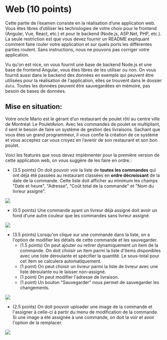 # Web (10 points)
Cette partie de l’examen consiste en la réalisation d’une application web. Vous êtes libres d’utiliser les technologies 
de votre choix pour le frontend (Angular, Vue, React, etc.) et pour le backend (Node.js, ASP.Net, PHP, etc.). 
La seule restriction est que vous devez fournir un README expliquant comment faire rouler votre application et sur quels 
ports les différentes parties roulent. Sans instructions, nous ne pouvons pas corriger votre application.

Vu qu'on est nice, on vous fournit une base de backend Node.js et une base de frontend Angular, vous êtes libres de les utiliser
ou non. On vous fournit aussi dans le backend des données en exemple qui peuvent être utilisées pour la réalisation de l'application, 
elles se trouvent dans le dossier `data`. Toutes les données peuvent être sauvegardées en mémoire, pas besoin de bases de données.
 
## Mise en situation:
 
Votre oncle Mario est le gérant d’un restaurant de poulet rôti au centre ville de Montréal: Le PouletAvion. 
Avec les commandes de poulet se multipliant, il sent le besoin de faire un système de gestion des livraisons. 
Sachant que vous êtes un grand programmeur, il vous confie la création de ce système et vous acceptez car vous croyez en 
l’avenir de son restaurant et son bon poulet.
 
Voici les features que vous devez implémenter pour la première version de cette application web, on vous suggère de les faire en ordre.:

- (3.5 points) On doit pouvoir voir la liste de **toutes les commandes** qui ont déjà été passées au restaurant classées en **ordre décroissant** 
de la date de la commande. Cette liste doit afficher au minimum les champs "Date et heure", "Adresse", "Coût total de la commande"
et "Nom du livreur assigné". 

![](https://i.imgur.com/E1Zl6Fq.png)

- (0.5 points) Une commande ayant un livreur déjà assigné doit avoir un fond d'une autre couleur que les commandes sans 
livreur assigné.

![](https://i.imgur.com/G562iuD.png)

- (3.5 points) Lorsqu'on clique sur une commande dans la liste, on a l'option de modifier les détails de cette commande et les sauvegarder.
    - (1.5 points) On peut ajouter ou retirer dynamiquement un item de la commande. On doit choisir un item parmi la liste d'items disponibles 
    avec une liste déroulante et spécifier la quantité. Le sous-total pour cet item se calculera automatiquement.
    - (1 point) On peut choisir un livreur parmi la liste de livreur avec une liste déroulante ou le laisser non-assigné.
    - (1 point) On peut modifier l'adresse de livraison.
    - (1 point) Un bouton "Sauvegarder" nous permet de sauvegarder les changements.

![](https://i.imgur.com/2FPktHO.png)
    
- (2.5 points) On doit pouvoir uploader une image de la commande et l'assigner à celle-ci à partir du menu de modification de la commande.
Si une image a été assignée à une commande, on doit la voir et avoir l'option de la remplacer.

![](https://i.imgur.com/enfqXfL.png)


 
 
 
